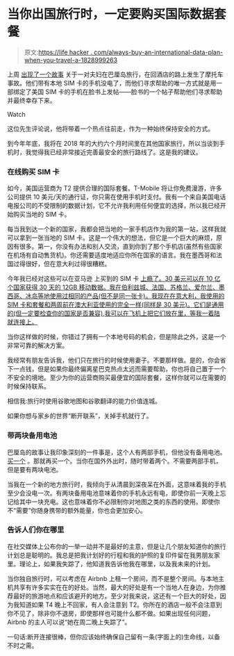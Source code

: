# 当你出国旅行时，一定要购买国际数据套餐

> 原文:[https://life hacker . com/always-buy-an-international-data-plan-when-you-travel-a-1828999263](https://lifehacker.com/always-buy-an-international-data-plan-when-you-travel-a-1828999263)

上周 [出现了一个故事](https://thepointsguy.com/news/how-a-facebook-post-saved-two-travelers-lives/) 关于一对夫妇在巴厘岛旅行，在回酒店的路上发生了摩托车事故。他们带有本地 SIM 卡的手机没电了，而他们寻求帮助的唯一方式就是用一部绑定了美国 SIM 卡的手机在脸书上发帖——脸书的一个帖子帮助他们寻求帮助并最终幸存下来。

Watch

这位先生评论说，他将带着一个热点往前走，作为一种始终保持安全的方式。

到今年年底，我将在 2018 年的大约六个月时间里在其他国家旅行，所以当谈到手机时，我觉得我已经非常接近完善最安全的旅行路线了。这是我的建议。

### 在线购买 SIM 卡

如今，美国运营商为 T2 提供合理的国际套餐。T-Mobile 将让你免费漫游，许多公司提供 10 美元/天的通行证，你只需在使用手机时支付。我有一个来自美国电话电报公司的不受限制的数据计划，它不允许我利用任何便宜的选择，所以我已经开始购买当地的 SIM 卡。

每当我到达一个新的国家，我都会把当地的一家手机店作为我的第一站，这样我就可以拿到一张当地的 SIM 卡。这是一个伟大的想法，但它是一个巨大的麻烦，原因有很多。第一，你没有办法和别人交流，直到你到了那个手机店(虽然有些国家在机场有自动售货机)。你还需要适度地适应你所在国家的语言。我在墨西哥和法国过得很好，但在意大利过得很糟糕。

今年我已经对这些可以在亚马逊 上买到的 SIM 卡 [上瘾了。30 美元可以在 10 亿个国家获得 30 天的 12GB 移动数据。我在伯利兹城、法国、苏格兰、爱尔兰、墨西哥、冰岛等地使用过相同的产品(但不是同一张卡)。我现在在意大利，我使用的 SIM 卡和套餐和两周前在澳大利亚使用的完全一样(同样是 30 美元)。它们是通用的(但一定要检查你的国家是否兼容),我可以在飞机上把它们放在里，等我一着陆就连接上。](https://amzn.to/2x8kJrY) 

当你这样做的时候，你错过了拥有一个本地号码的机会，但是除此之外，这是一个非常可靠的解决方案。

我经常有朋友告诉我，他们只在旅行的时候使用妻子。不要那样做。是的，你会省下一点钱，但是如果你最终偏离星巴克热点太远而需要帮助，你也将自己置于一个不安全的境地。至少为你的运营商购买最便宜的国际套餐，这样你就可以在需要的时候保持联系。

相信我:旅行时使用谷歌地图和谷歌翻译的能力价值连城。

如果你想与家乡的世界“断开联系”，关掉手机就行了。

### 带两块备用电池

巴厘岛的故事让我印象深刻的一件事是，这个人有两部手机，但他没有备用电池。 [买一个](https://amzn.to/2NAwNfX) 。那就再买一个。当你在国外外出时，随时带着两个。不需要两部手机，但是要有两块电池。

当我在一个新的地方旅行时，我倾向于从清晨到深夜呆在外面，这意味着我的手机至少会没电一次。有两块备用电池意味着你的手机永远有电，即使你前一天晚上忘记给其中一块充电。这也意味着你不必限制你对地图之类的东西的使用。即使你不“需要”你随身携带的额外能量，你也会更加安心。

### 告诉人们你在哪里

在社交媒体上公布你的一举一动并不是最好的主意，但是让几个朋友知道你的旅行计划总是聪明的。我总是把我计划好的行程和我的护照的复印件留在我男朋友家里。理论上，如果我失踪了，他知道我告诉他我在哪里，以及我未来的计划。

当你独自旅行时，可以考虑在 Airbnb 上租一个房间，而不是整个房间。与本地主机共享有许多实实在在的好处。当然，最大的好处是有一个当地人在身边，为你推荐最好的旅游地点和应该避开的地方。至少对我来说，这还有一个巨大的好处，因为我知道如果 T4 晚上不回家，有人会注意到 T2。你所在的酒店一般不会注意到你不见了，除非你不退房，即使那样也可能什么都不做。如果出现任何问题，Airbnb 的主人可以说“她在周二晚上失踪了”。

一句话:断开连接很棒，但你应该始终确保自己留有一条(字面上的)生命线，以备不时之需。